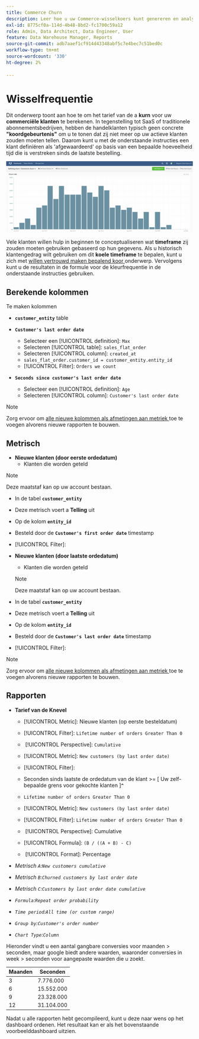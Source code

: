 ```yaml
---
title: Commerce Churn
description: Leer hoe u uw Commerce-wisselkoers kunt genereren en analyseren.
exl-id: 8775cf0a-114d-4b48-8bd2-fc1700c59a12
role: Admin, Data Architect, Data Engineer, User
feature: Data Warehouse Manager, Reports
source-git-commit: adb7aaef1cf914d43348abf5c7e4bec7c51bed0c
workflow-type: tm+mt
source-wordcount: '330'
ht-degree: 2%

---
```


# Wisselfrequentie

Dit onderwerp toont aan hoe te om het tarief van de a **kurn** voor uw **commerciële klanten** te berekenen. In tegenstelling tot SaaS of traditionele abonnementsbedrijven, hebben de handelklanten typisch geen concrete **&quot;koordgebeurtenis&quot;** om u te tonen dat zij niet meer op uw actieve klanten zouden moeten tellen. Daarom kunt u met de onderstaande instructies een klant definiëren als &#39;afgewaardeerd&#39; op basis van een bepaalde hoeveelheid tijd die is verstreken sinds de laatste bestelling.

![](../../assets/Churn_rate_image.png)

Vele klanten willen hulp in beginnen te conceptualiseren wat **timeframe** zij zouden moeten gebruiken gebaseerd op hun gegevens. Als u historisch klantengedrag wilt gebruiken om dit **koele timeframe** te bepalen, kunt u zich met [ willen vertrouwd maken bepalend koor ](../analysis/define-cust-churn.md) onderwerp. Vervolgens kunt u de resultaten in de formule voor de kleurfrequentie in de onderstaande instructies gebruiken.

## Berekende kolommen

Te maken kolommen

* **`customer_entity`** table
* **`Customer's last order date`**
   * Selecteer een [!UICONTROL definition]: `Max`
   * Selecteren [!UICONTROL table]: `sales_flat_order`
   * Selecteren [!UICONTROL column]: `created_at`
   * `sales_flat_order.customer_id = customer_entity.entity_id`
   * [!UICONTROL Filter]: `Orders we count`

* **`Seconds since customer's last order date`**
   * Selecteer een [!UICONTROL definition]: `Age`
   * Selecteren [!UICONTROL column]: `Customer's last order date`

>[!NOTE]
>
>Zorg ervoor om [ alle nieuwe kolommen als afmetingen aan metriek ](../data-warehouse-mgr/manage-data-dimensions-metrics.md) toe te voegen alvorens nieuwe rapporten te bouwen.

## Metrisch

* **Nieuwe klanten (door eerste ordedatum)**
   * Klanten die worden geteld

>[!NOTE]
>
>Deze maatstaf kan op uw account bestaan.

* In de tabel **`customer_entity`**
* Deze metrisch voert a **Telling** uit
* Op de kolom **`entity_id`**
* Besteld door de **`Customer's first order date`** timestamp
* [!UICONTROL Filter]:

* **Nieuwe klanten (door laatste ordedatum)**
   * Klanten die worden geteld

  >[!NOTE]
  >
  >Deze maatstaf kan op uw account bestaan.

* In de tabel **`customer_entity`**
* Deze metrisch voert a **Telling** uit
* Op de kolom **`entity_id`**
* Besteld door de **`Customer's last order date`** timestamp
* [!UICONTROL Filter]:

>[!NOTE]
>
>Zorg ervoor om [ alle nieuwe kolommen als afmetingen aan metriek ](../data-warehouse-mgr/manage-data-dimensions-metrics.md) toe te voegen alvorens nieuwe rapporten te bouwen.

## Rapporten

* **Tarief van de Knevel**
   * [!UICONTROL Metric]: Nieuwe klanten (op eerste besteldatum)
   * [!UICONTROL Filter]: `Lifetime number of orders Greater Than 0`
   * &#x200B;
     [!UICONTROL Perspective]: `Cumulative`
   * [!UICONTROL Metric]: `New customers (by last order date)`
   * [!UICONTROL Filter]:
   * Seconden sinds laatste de ordedatum van de klant >= [ Uw zelf-bepaalde grens voor gekochte klanten ]&#x200B;**`^`**
   * `Lifetime number of orders Greater Than 0`

   * [!UICONTROL Metric]: `New customers (by last order date)`
   * [!UICONTROL Filter]: `Lifetime number of orders Greater Than 0`
   * &#x200B;
     [!UICONTROL Perspective]: Cumulative
   * [!UICONTROL Formula]: `(B / ((A + B) - C)`
   * &#x200B;
     [!UICONTROL Format]: Percentage

* *Metrisch `A`:`New customers cumulative`*
* *Metrisch `B`:`Churned customers by last order date`*
* *Metrisch `C`:`Customers by last order date cumulative`*
* *`Formula`:`Repeat order probability`*
* *`Time period`:`All time (or custom range)`*
* *`Group by`:`Customer's order number`*
* *`Chart Type`:`Column`*

Hieronder vindt u een aantal gangbare conversies voor maanden > seconden, maar google biedt andere waarden, waaronder conversies in week > seconden voor aangepaste waarden die u zoekt.

| **Maanden** | **Seconden** |
|---|---|
| 3 | 7.776.000 |
| 6 | 15.552.000 |
| 9 | 23.328.000 |
| 12 | 31.104.000 |

Nadat u alle rapporten hebt gecompileerd, kunt u deze naar wens op het dashboard ordenen. Het resultaat kan er als het bovenstaande voorbeelddashboard uitzien.
